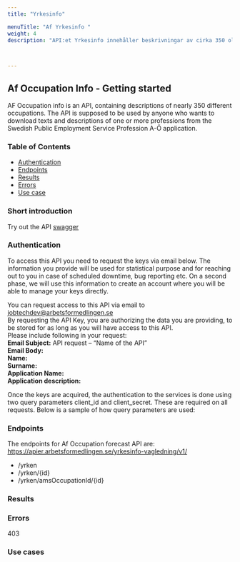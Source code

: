 ```yaml
---
title: "Yrkesinfo"

menuTitle: "Af Yrkesinfo "
weight: 4
description: "API:et Yrkesinfo innehåller beskrivningar av cirka 350 olika yrken."
              


---
```




## Af Occupation Info - Getting started



AF Occupation info is an API, containing descriptions of nearly 350 different occupations. 
The API is supposed to be used by anyone who wants to download texts and descriptions of one or more professions from the Swedish Public Employment Service Profession A-Ö application.

### Table of Contents
* [Authentication](#authentication)
* [Endpoints](#endpoints)
* [Results](#results)
* [Errors](#errors)
* [Use case](#use-cases)



### Short introduction


Try out the API [swagger](/docs/apis/occupations/yrkesinfoswagger/)


 


### Authentication
To access this API you need to request the keys via email below. The information you provide will be used for statistical purpose and for reaching out to you in case of scheduled downtime, bug reporting etc. 
On a second phase, we will use this information to create an account where you will be able to manage your keys directly.  

You can request access to this API via email to [jobtechdev@arbetsformedlingen.se](mailto:jobtechdev@arbetsformedlingen.se)  
By requesting the API Key, you are authorizing the data you are providing, to be stored for as long as you will have access to this API.  
Please include following in your request:  
**Email Subject:** API request – “Name of the API”  
**Email Body:**   
**Name:**  
**Surname:**  
**Application Name:**   
**Application description:**  

Once the keys are acquired, the authentication to the services is done using two query parameters client_id and client_secret. 
These are required on all requests. Below is a sample of how query parameters are used:

### Endpoints
The endpoints for Af Occupation forecast API are:  
https://apier.arbetsformedlingen.se/yrkesinfo-vagledning/v1/

* /yrken  
* /yrken/{id}
* /yrken/amsOccupationId/{id}





### Results




### Errors

403 

### Use cases





